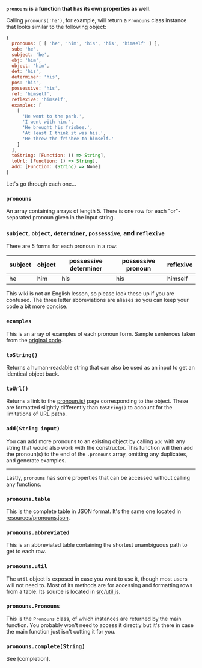 **`pronouns` is a function that has its own properties as well.**

Calling `pronouns('he')`, for example, will return a `Pronouns` class instance that looks similar to the following object:

```js
{
  pronouns: [ [ 'he', 'him', 'his', 'his', 'himself' ] ],
  sub: 'he',
  subject: 'he',
  obj: 'him',
  object: 'him',
  det: 'his',
  determiner: 'his',
  pos: 'his',
  possessive: 'his',
  ref: 'himself',
  reflexive: 'himself',
  examples: [
    [
      'He went to the park.',
      'I went with him.',
      'He brought his frisbee.',
      'At least I think it was his.',
      'He threw the frisbee to himself.'
    ]
  ],
  toString: [Function: () => String],
  toUrl: [Function: () => String],
  add: [Function: (String) => None]
}
```

Let's go through each one...

### `pronouns`

An array containing arrays of length 5. There is one row for each "or"-separated pronoun given in the input string.

### `subject`, `object`, `determiner`, `possessive`, and `reflexive`

There are 5 forms for each pronoun in a row:

subject|object|possessive determiner|possessive pronoun|reflexive
-------|------|---------------------|------------------|---------
he     | him  | his                 | his              | himself

This wiki is not an English lesson, so please look these up if you are confused. The three letter abbreviations are aliases so you can keep your code a bit more concise.

### `examples`

This is an array of examples of each pronoun form. Sample sentences taken from the [original code](https://github.com/witch-house/pronoun.is/blob/master/src/pronouns/pages.clj#L46).

### `toString()`

Returns a human-readable string that can also be used as an input to get an identical object back.

### `toUrl()`

Returns a link to the [pronoun.is/](https://pronoun.is/) page corresponding to the object. These are formatted slightly differently than `toString()` to account for the limitations of URL paths.

### `add(String input)`

You can add more pronouns to an existing object by calling `add` with any string that would also work with the constructor. This function will then add the pronoun(s) to the end of the `.pronouns` array, omitting any duplicates, and generate examples.

---

Lastly, `pronouns` has some properties that can be accessed without calling any functions.

### `pronouns.table`

This is the complete table in JSON format. It's the same one located in [resources/pronouns.json](resources/pronouns.json).

### `pronouns.abbreviated`

This is an abbreviated table containing the shortest unambiguous path to get to each row.

### `pronouns.util`

The `util` object is exposed in case you want to use it, though most users will not need to. Most of its methods are for accessing and formatting rows from a table. Its source is located in [src/util.js](src/util.js).

### `pronouns.Pronouns`

This is the `Pronouns` class, of which instances are returned by the main function. You probably won't need to access it directly but it's there in case the main function just isn't cutting it for you.

### `pronouns.complete(String)`

See [completion].
